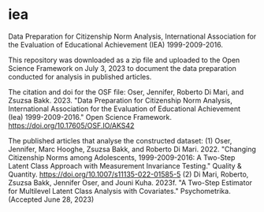 # iea
Data Preparation for Citizenship Norm Analysis, International Association for the Evaluation of Educational Achievement (IEA) 1999-2009-2016.

This repository was downloaded as a zip file and uploaded to the Open Science Framework on July 3, 2023 to document the data preparation conducted for analysis in published articles.

The citation and doi for the OSF file: 
Oser, Jennifer, Roberto Di Mari, and Zsuzsa Bakk. 2023. "Data Preparation for Citizenship Norm Analysis, International Association for the Evaluation of Educational Achievement (Iea) 1999-2009-2016." Open Science Framework. https://doi.org/10.17605/OSF.IO/AKS42 

The published articles that analyse the constructed dataset: 
(1) Oser, Jennifer, Marc Hooghe, Zsuzsa Bakk, and Roberto Di Mari. 2022. "Changing Citizenship Norms among Adolescents, 1999-2009-2016: A Two-Step Latent Class Approach with Measurement Invariance Testing." Quality & Quantity. https://doi.org/10.1007/s11135-022-01585-5
(2) Di Mari, Roberto, Zsuzsa Bakk, Jennifer Oser, and Jouni Kuha. 2023f. "A Two-Step Estimator for Multilevel Latent Class Analysis with Covariates." Psychometrika. (Accepted June 28, 2023)

